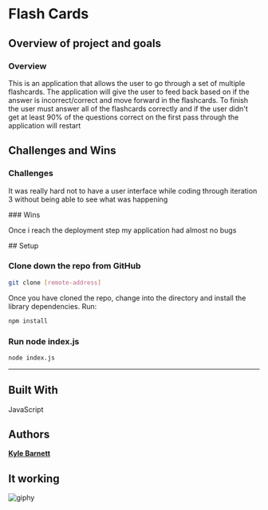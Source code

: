 # Flash Cards

## Overview of project and goals

### Overview
<p>This is an application that allows the user to go through a set of multiple
flashcards. The application will give the user to feed back based on if the
answer is incorrect/correct and move forward in the flashcards. To finish the user
must answer all of the flashcards correctly and if the user didn't get at least
90% of the questions correct on the first pass through the application will
restart</p>

## Challenges and Wins

### Challenges
  <p>It was really hard not to have a user interface while coding through
  iteration 3 without being able to see what was happening</p>
### Wins
  <p>Once i reach the deployment step my application had almost no bugs</p>
## Setup

### Clone down the repo from GitHub

```bash
git clone [remote-address]
```

<p>Once you have cloned the repo, change into the directory and install the library dependencies. Run:</p>

```bash
npm install
```

### Run node index.js

```bash
node index.js
```
---

## Built With

JavaScript

## Authors

 **[Kyle Barnett](https://github.com/KmBarnett)**

## It working

![giphy](https://user-images.githubusercontent.com/56409751/73487093-374e6600-439e-11ea-851f-8b4e969c0928.gif)
